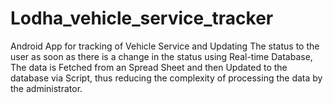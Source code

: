 # Lodha_vehicle_service_tracker
Android App for tracking of Vehicle Service and Updating The status to the user as soon as there is a change in the status using Real-time Database, The data is Fetched from an Spread Sheet and then Updated to the database via Script, thus reducing the complexity of processing the data by the administrator.
